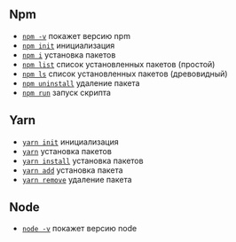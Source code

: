 <style>
  * {
    user-select: none;    
  }

  h1, h2 {
    scroll-margin: 60px;
  }
</style>

## Npm

- [`npm -v`](<./Команды/npm -v.md>) покажет версию npm
- [`npm init`](<./Команды/npm init.md>) инициализация
- [`npm i`](<./Команды/npm i.md>) установка пакетов
- [`npm list`](<./Команды/npm list.md>) список установленных пакетов (простой)
- [`npm ls`](<./Команды/npm ls.md>) список установленных пакетов (древовидный)
- [`npm uninstall`](<./Команды/npm uninstall.md>) удаление пакета
- [`npm run`](<./Команды/npm run.md>) запуск скрипта

## Yarn

- [`yarn init`](<./Команды/yarn init.md>) инициализация
- [`yarn`](<./Команды/yarn && yarn install.md>) установка пакетов
- [`yarn install`](<./Команды/yarn && yarn install.md>) установка пакетов
- [`yarn add`](<./Команды/yarn add.md>) установка пакета
- [`yarn remove`](<./Команды/yarn remove.md>) удаление пакета

## Node

- [`node -v`](<./Команды/node -v.md>) покажет версию node
